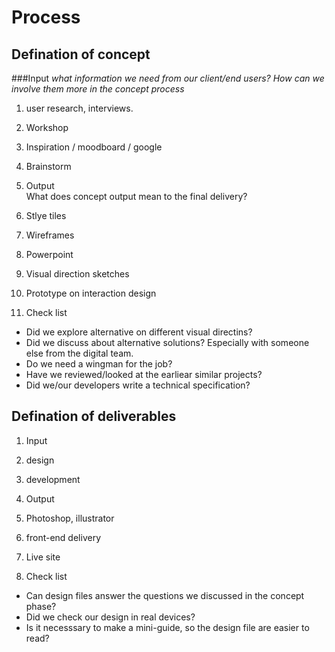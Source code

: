 # Process
## Defination of concept
###Input
*what information we need from our client/end users? How can we involve them more in the concept process*
  1. user research, interviews.
  2. Workshop
  3. Inspiration / moodboard / google
  4. Brainstorm

2. Output  
  What does concept output mean to the final delivery?
  1. Stlye tiles
  2. Wireframes
  3. Powerpoint
  4. Visual direction sketches
  5. Prototype on interaction design

3. Check list
  * Did we explore alternative on different visual directins?
  * Did we discuss about alternative solutions? Especially with someone else from the digital team.
  * Do we need a wingman for the job?
  * Have we reviewed/looked at the earliear similar projects?
  * Did we/our developers write a technical specification?

## Defination of deliverables
1. Input
  1. design
  2. development

2. Output
  1. Photoshop, illustrator
  2. front-end delivery
  3. Live site

3. Check list
  * Can design files answer the questions we discussed in the concept phase?
  * Did we check our design in real devices?
  * Is it necesssary to make a mini-guide, so the design file are easier to read?
